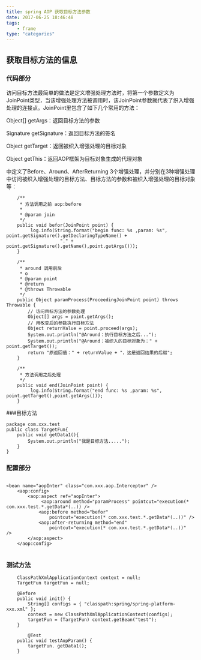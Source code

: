 ```yaml
---
title: spring AOP 获取目标方法参数
date: 2017-06-25 18:46:48
tags:
    - frame 
type: "categories" 
---
```


## 获取目标方法的信息

### 代码部分

访问目标方法最简单的做法是定义增强处理方法时，将第一个参数定义为JoinPoint类型，当该增强处理方法被调用时，该JoinPoint参数就代表了织入增强处理的连接点。JoinPoint里包含了如下几个常用的方法：

Object[] getArgs：返回目标方法的参数

Signature getSignature：返回目标方法的签名

Object getTarget：返回被织入增强处理的目标对象

Object getThis：返回AOP框架为目标对象生成的代理对象


中定义了Before、Around、AfterReturning 3个增强处理，并分别在3种增强处理中访问被织入增强处理的目标方法、目标方法的参数和被织入增强处理的目标对象等：

```
	/**
	 * 方法调用之前 aop:before
	 * 
	 * @param join
	 */
	public void befor(JoinPoint point) {
		 log.info(String.format("begin func: %s ,param: %s", point.getSignature().getDeclaringTypeName() + 
	                "." + point.getSignature().getName(),point.getArgs()));
	}

	/**
	 * around 调用前后
	 * o
	 * @param point
	 * @return
	 * @throws Throwable
	 */
	public Object paramProcess(ProceedingJoinPoint point) throws Throwable {
		// 访问目标方法的参数处理
		Object[] args = point.getArgs();
		// 用改变后的参数执行目标方法
		Object returnValue = point.proceed(args);
		System.out.println("@Around：执行目标方法之后...");
		System.out.println("@Around：被织入的目标对象为：" + point.getTarget());
		return "原返回值：" + returnValue + "，这是返回结果的后缀";
	}

	/**
	 * 方法调用之后处理
	 */
	public void end(JoinPoint point) {
		 log.info(String.format("end func: %s ,param: %s", point.getTarget(),point.getArgs()));
	}
```

###目标方法

```
package com.xxx.test
public class TargetFun{
	public void getData1(){
		System.out.println("我是目标方法.....");
	}
}

```

### 配置部分
```

<bean name="aopInter" class="com.xxx.aop.Interceptor" />
	<aop:config>
		<aop:aspect ref="aopInter">
			 <aop:around method="paramProcess" pointcut="execution(* com.xxx.test.*.getData*(..)) /> 
			<aop:before method="befor"
				pointcut="execution(* com.xxx.test.*.getData*(..))" />
			<aop:after-returning method="end"
				pointcut="execution(* com.xxx.test.*.getData*(..))"  /> 
		</aop:aspect>
	</aop:config>
	
```

### 测试方法

```
	ClassPathXmlApplicationContext context = null;
	TargetFun targetFun = null;

	@Before
	public void init() {
		String[] configs = { "classpath:spring/spring-platform-xxx.xml" };
		context = new ClassPathXmlApplicationContext(configs);
		targetFun = (TargetFun) context.getBean("test");
	}
	
		@Test
	public void testAopParam() {
		targetFun. getData1();
	}
```


